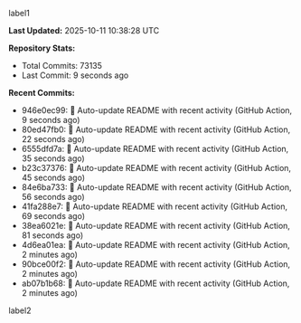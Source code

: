 
label1 
<!-- ACTIVITY_START -->
**Last Updated:** 2025-10-11 10:38:28 UTC

**Repository Stats:**
- Total Commits: 73135
- Last Commit: 9 seconds ago

**Recent Commits:**
- 946e0ec99: 🤖 Auto-update README with recent activity (GitHub Action, 9 seconds ago)
- 80ed47fb0: 🤖 Auto-update README with recent activity (GitHub Action, 22 seconds ago)
- 6555dfd7a: 🤖 Auto-update README with recent activity (GitHub Action, 35 seconds ago)
- b23c37376: 🤖 Auto-update README with recent activity (GitHub Action, 45 seconds ago)
- 84e6ba733: 🤖 Auto-update README with recent activity (GitHub Action, 56 seconds ago)
- 41fa288e7: 🤖 Auto-update README with recent activity (GitHub Action, 69 seconds ago)
- 38ea6021e: 🤖 Auto-update README with recent activity (GitHub Action, 81 seconds ago)
- 4d6ea01ea: 🤖 Auto-update README with recent activity (GitHub Action, 2 minutes ago)
- 90bce00f2: 🤖 Auto-update README with recent activity (GitHub Action, 2 minutes ago)
- ab07b1b68: 🤖 Auto-update README with recent activity (GitHub Action, 2 minutes ago)
<!-- ACTIVITY_END -->

label2
